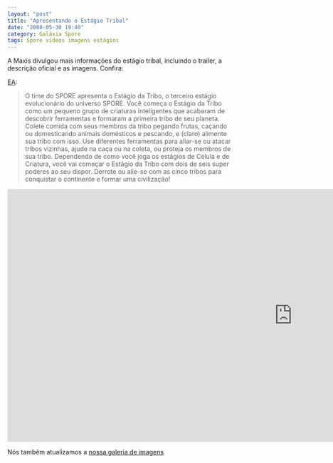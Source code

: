 ```yaml
---
layout: "post"
title: "Apresentando o Estágio Tribal"
date: "2008-05-30 19:40"
category: Galáxia Spore
tags: Spore vídeos imagens estágios
---
```

A Maxis divulgou mais informações do estágio tribal, incluindo o trailer, a descrição oficial e as imagens. Confira:

[EA](http://brasil.ea.com/):

> O time do SPORE apresenta o Estágio da Tribo, o terceiro estágio evolucionário do universo SPORE. Você começa o Estágio da Tribo como um pequeno grupo de criaturas inteligentes que acabaram de descobrir ferramentas e formaram a primeira tribo de seu planeta. Colete comida com seus membros da tribo pegando frutas, caçando ou domesticando animais domésticos e pescando, e (claro) alimente sua tribo com isso. Use diferentes ferramentas para aliar-se ou atacar tribos vizinhas, ajude na caça ou na coleta, ou proteja os membros de sua tribo. Dependendo de como você joga os estágios de Célula e de Criatura, você vai começar o Estágio da Tribo com dois de seis super poderes ao seu dispor. Derrote ou alie-se com as cinco tribos para conquistar o continente e formar uma civilização!

<iframe width="1280" height="568" src="https://www.youtube-nocookie.com/embed/afTiV7PkSQE" frameborder="0" allow="accelerometer; autoplay; encrypted-media; gyroscope; picture-in-picture" allowfullscreen></iframe>

Nós também atualizamos a [nossa galeria de imagens](https://guia.esporo.net/wiki/Spore#Galeria)
